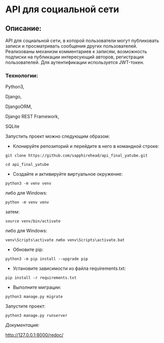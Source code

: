 # API для социальной сети

## Описание:

API для социальной сети, в которой пользователи могут публиковать записи и просматривать сообщения других пользователей. Реализованы механизм комментариев к записям, возможность подписки на публикации интересующий авторов, регистрация пользователей. Для аутентификации используется JWT-токен. 

### Технологии: 

Python3,

Django,

DjangoORM,

Django REST Framework,

SQLite

Запустить проект можно следующим образом:

- Клонируйте репозиторий и перейдите в него в командной строке:

```
git clone https://github.com/sapphirehead/api_final_yatube.git
```

```
cd api_final_yatube
```

- Cоздайте и активируйте виртуальное окружение:

```
python3 -m venv venv
```

либо для Windows:

```
python -m venv venv
```

затем:

```
source venv/bin/activate
```

либо для Windows:

```
venv\Scripts\activate либо venv\Scripts\activate.bat
```

- Обновите pip:

```
python3 -m pip install --upgrade pip
```

- Установите зависимости из файла requirements.txt:

```
pip install -r requirements.txt
```

- Выполните миграции:

```
python3 manage.py migrate
```

Запустите проект:

```
python3 manage.py runserver
```
_Документация:_ 

http://127.0.0.1:8000/redoc/
